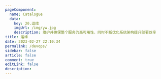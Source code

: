 ```yaml
---
pageComponent:
  name: Catalogue
  data: 
    key: 20.运维
    imgUrl: /img/yw.jpg
    description: 维护并确保整个服务的高可用性，同时不断优化系统架构提升部署效率
title: 运维
date: 2023-02-27 22:10:34
permalink: /devops/
sidebar: false
article: false
comment: true
editLink: false
description:
---
```

